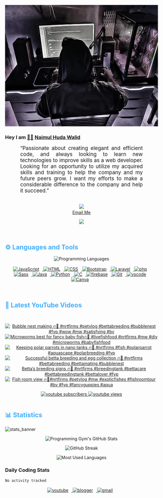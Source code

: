 <!-- ![github_cover_banner](https://www.digitalsolutionservices.com/img/services/web%20development.gif)-->

<div align="center" style="display:block;">
    <img height="400px" width="100%" alt="github cover banner" src="https://raw.githubusercontent.com/NaimulHudaWalid/NaimulHudaWalid/main/272276268_3114779035434264_920860974401480824_n.jpg"/> 
</div>

### Hey I am [👨🏻‍][facebook] [Naimul Huda Walid][youtube]



<p align:"center" style="text-align: justify; margin: 0 50px; font-size: 17px;" >
   “Passionate about creating elegant and efficient code, and always looking to learn new technologies to improve skills as a web developer. Looking for an opportunity to utilize my acquired skills and training to help the company and my future peers grow. I want my efforts to make a considerable difference to the company and help it succeed.”
<br>
<br>
<div align="center">

![](https://visitor-badge.glitch.me/badge?page_id=NaimulHudaWalid)
    <br />
[Email Me](mailto:dev.naimulhuda@gmail.com)
</div>
</p>
<!-- Typing SVG by DenverCoder1 - https://github.com/DenverCoder1/readme-typing-svg -->
<p align="center">
<!--   <a href="https://github.com/DenverCoder1/readme-typing-svg"> -->
    <img src="https://readme-typing-svg.herokuapp.com?color=E22FE4&width=380&height=45&lines=Open-Source+Enthusiast;Learning+In+Public;Empowering+Others;Nice+To+Meet+You+...&center=true"></a>

</p>
<br>
<!-- Languages and Tools -->

<h2 style="color: #44AEFB">⚙️ Languages and Tools</h2>
<div align="center" style="display:block;">
    <img width="100px" alt="Programming Languages" src="https://user-images.githubusercontent.com/78341798/194531121-47b0119a-ce00-439d-b586-125f86acb098.png"/> 
</div>
<br>   
<!-- Icons Resources -->
<!-- https://devicon.dev/ -->
<!-- https://cdn.jsdelivr.net/npm/simple-icons@v3/icons/ -->
<div align="center">
  <a href="https://developer.mozilla.org/en-US/docs/Web/JavaScript" target="_blank" rel="noreferrer">
      <img  alt="JavaScript" height="50px" style="padding-right:10px;" src="https://cdn.jsdelivr.net/gh/devicons/devicon/icons/javascript/javascript-plain.svg"/>
  </a>
  
 
  <a href="https://developer.mozilla.org/en-US/docs/Web/HTML" target="_blank" rel="noreferrer">
      <img  alt="HTML" height="50px" style="padding-right:10px;" src="https://cdn.jsdelivr.net/gh/devicons/devicon/icons/html5/html5-original.svg"/>
  </a>
  <a href="https://developer.mozilla.org/en-US/docs/Web/CSS" target="_blank" rel="noreferrer">
      <img  alt="CSS" height="50px" style="padding-right:10px;" src="https://cdn.jsdelivr.net/gh/devicons/devicon/icons/css3/css3-original.svg"/>
  </a>
  <a href="https://getbootstrap.com/" target="_blank" rel="noreferrer">
      <img  alt="Bootstrap" height="50px" style="padding-right:10px;" src="https://cdn.jsdelivr.net/gh/devicons/devicon/icons/bootstrap/bootstrap-original.svg"/>
  </a> 
  <a href="https://laravel.com/" target="_blank" rel="noreferrer">
      <img  alt="Laravel" height="50px" style="padding-right:10px;" src="https://cdn.jsdelivr.net/gh/devicons/devicon/icons/laravel/laravel-plain.svg"/>
  </a>
  <a href="https://www.php.net/" target="_blank" rel="noreferrer">
      <img  alt="php" height="50px" style="padding-right:10px;" src="https://cdn.jsdelivr.net/gh/devicons/devicon/icons/php/php-original.svg"/>
  </a>
  <a href="https://sass-lang.com/" target="_blank" rel="noreferrer">
      <img  alt="Sass" height="50px" style="padding-right:10px;" src="https://cdn.jsdelivr.net/gh/devicons/devicon/icons/sass/sass-original.svg"/>
  </a>
  <a href="https://www.java.com/en/" target="_blank" rel="noreferrer">
      <img  alt="Java" height="50px" style="padding-right:10px;" src="https://cdn.jsdelivr.net/gh/devicons/devicon/icons/java/java-original.svg"/>
  </a>    
  <a href="https://www.python.org/" target="_blank" rel="noreferrer">
      <img  alt="Python" height="50px" style="padding-right:10px;" src="https://cdn.jsdelivr.net/gh/devicons/devicon/icons/python/python-original.svg"/>
  </a>
  <a href="https://www.cprogramming.com/" target="_blank" rel="noreferrer">
      <img  alt="C" height="50px" style="padding-right:10px;" src="https://cdn.jsdelivr.net/gh/devicons/devicon/icons/c/c-original.svg"/>
  </a>
  
  <a href="https://firebase.google.com/" target="_blank" rel="noreferrer">
      <img  alt="firebase" height="50px" style="padding-right:10px;" src="https://cdn.jsdelivr.net/gh/devicons/devicon/icons/firebase/firebase-plain.svg"/>
  </a>
 
  <a href="https://git-scm.com/" target="_blank" rel="noreferrer">
      <img  alt="Git" height="50px" style="padding-right:10px;" src="https://cdn.jsdelivr.net/gh/devicons/devicon/icons/git/git-original.svg"/>
  </a>
  
  <a href="https://code.visualstudio.com/" target="_blank" rel="noreferrer">
      <img  alt="vscode" height="50px" style="padding-right:10px;"src="https://cdn.jsdelivr.net/gh/devicons/devicon/icons/vscode/vscode-original.svg"/>
  </a>
  <a href="https://www.canva.com/" target="_blank" rel="noreferrer">
      <img  alt="Canva" height="50px" style="padding-right:10px;" src="https://cdn.jsdelivr.net/gh/devicons/devicon/icons/canva/canva-original.svg"/> 
  </a>
</div>
<br>
<br>

<!-- Latest YouTube Videos -->

<h2 style="color: #44AEFB">🎦 Latest YouTube Videos</h2>
<br />

<!-- Resource/Reference: https://github.com/DenverCoder1/github-readme-youtube-cards -->
<div class="youtube videos cards" align="center">

<!-- BEGIN YOUTUBE-CARDS -->
[![Bubble nest making 🔥🖤 #nrtfirms #petvlog #bettabreeding #bubblenest #fyp #wow #mw #satisfying #bv](https://ytcards.demolab.com/?id=sM76qo1d78M&title=Bubble+nest+making+%F0%9F%94%A5%F0%9F%96%A4+%23nrtfirms+%23petvlog+%23bettabreeding+%23bubblenest+%23fyp+%23wow+%23mw+%23satisfying+%23bv&lang=en&timestamp=1703523607&background_color=%230d1117&title_color=%23ffffff&stats_color=%23dedede&max_title_lines=1&width=250&border_radius=5 "Bubble nest making 🔥🖤 #nrtfirms #petvlog #bettabreeding #bubblenest #fyp #wow #mw #satisfying #bv")](https://www.youtube.com/watch?v=sM76qo1d78M)
[![Microworms best for fancy baby fish🔥🖤 #livefishfood #nrtfirms #mw #diy #microworms  #babyfishfood](https://ytcards.demolab.com/?id=cSXRNu7TfbU&title=Microworms+best+for+fancy+baby+fish%F0%9F%94%A5%F0%9F%96%A4+%23livefishfood+%23nrtfirms+%23mw+%23diy+%23microworms++%23babyfishfood&lang=en&timestamp=1703504100&background_color=%230d1117&title_color=%23ffffff&stats_color=%23dedede&max_title_lines=1&width=250&border_radius=5 "Microworms best for fancy baby fish🔥🖤 #livefishfood #nrtfirms #mw #diy #microworms  #babyfishfood")](https://www.youtube.com/watch?v=cSXRNu7TfbU)
[![Keeping polar parrots in nano tanks 🔥🖤 #nrtfirms #fish #polarparrot #aquascape #polarbreeding #fyp](https://ytcards.demolab.com/?id=ktWJgBebUok&title=Keeping+polar+parrots+in+nano+tanks+%F0%9F%94%A5%F0%9F%96%A4+%23nrtfirms+%23fish+%23polarparrot+%23aquascape+%23polarbreeding+%23fyp&lang=en&timestamp=1703476129&background_color=%230d1117&title_color=%23ffffff&stats_color=%23dedede&max_title_lines=1&width=250&border_radius=5 "Keeping polar parrots in nano tanks 🔥🖤 #nrtfirms #fish #polarparrot #aquascape #polarbreeding #fyp")](https://www.youtube.com/watch?v=ktWJgBebUok)
[![Successful betta breeding and egg collection 🔥🖤 #nrtfirms #bettabreeding #bettamating #bubblenest](https://ytcards.demolab.com/?id=L_S9BN3Hr6c&title=Successful+betta+breeding+and+egg+collection+%F0%9F%94%A5%F0%9F%96%A4+%23nrtfirms+%23bettabreeding+%23bettamating+%23bubblenest&lang=en&timestamp=1703422148&background_color=%230d1117&title_color=%23ffffff&stats_color=%23dedede&max_title_lines=1&width=250&border_radius=5 "Successful betta breeding and egg collection 🔥🖤 #nrtfirms #bettabreeding #bettamating #bubblenest")](https://www.youtube.com/watch?v=L_S9BN3Hr6c)
[![Betta’s breeding signs 🔥🖤 #nrtfirms #breedingtank #bettacare #bettabreedingtank #bettalover #fyp](https://ytcards.demolab.com/?id=dV2dPZ5eypM&title=Betta%E2%80%99s+breeding+signs+%F0%9F%94%A5%F0%9F%96%A4+%23nrtfirms+%23breedingtank+%23bettacare+%23bettabreedingtank+%23bettalover+%23fyp&lang=en&timestamp=1703382758&background_color=%230d1117&title_color=%23ffffff&stats_color=%23dedede&max_title_lines=1&width=250&border_radius=5 "Betta’s breeding signs 🔥🖤 #nrtfirms #breedingtank #bettacare #bettabreedingtank #bettalover #fyp")](https://www.youtube.com/watch?v=dV2dPZ5eypM)
[![Fish room view 🔥🖤#nrtfirms #petvlog #mw #exoticfishes #fishroomtour #bv #fyp #fancyguppies #aqua](https://ytcards.demolab.com/?id=F2PouVwyB1o&title=Fish+room+view+%F0%9F%94%A5%F0%9F%96%A4%23nrtfirms+%23petvlog+%23mw+%23exoticfishes+%23fishroomtour+%23bv+%23fyp+%23fancyguppies+%23aqua&lang=en&timestamp=1703353368&background_color=%230d1117&title_color=%23ffffff&stats_color=%23dedede&max_title_lines=1&width=250&border_radius=5 "Fish room view 🔥🖤#nrtfirms #petvlog #mw #exoticfishes #fishroomtour #bv #fyp #fancyguppies #aqua")](https://www.youtube.com/watch?v=F2PouVwyB1o)
<!-- END YOUTUBE-CARDS -->
</div>

<!-- Begin Youtube Buttons -->
<!-- Resource/Reference:  https://github.com/DenverCoder1/custom-icon-badges -->
<div class="youtube buttons" align="center">
    <a href="https://www.youtube.com/channel/UCa3YaFwzSII0kKg3Nads2dQ"  target="_blank">
        <img alt="youtube subscribers" src="https://img.shields.io/youtube/channel/subscribers/UCa3YaFwzSII0kKg3Nads2dQ?logo=youtube&logoColor=red&style=for-the-badge"/>
    </a> 
    <a href="https://www.youtube.com/channel/UCa3YaFwzSII0kKg3Nads2dQ"  target="_blank">
        <img alt="youtube views" src="https://custom-icon-badges.demolab.com/youtube/channel/views/UCa3YaFwzSII0kKg3Nads2dQ?color=%23E05D44&logo=eye&logoColor=white&style=for-the-badge&labelColor=#555555"/>
    </a> 
</div>
<br>
<!-- End Youtube Buttons -->

<!-- Statistics -->

<h2 style="color: #44AEFB">📊 Statistics</h2>

![stats_banner](https://user-images.githubusercontent.com/78341798/194534778-d662496c-ae00-4e8d-ae9b-b90912054e7f.gif)

<!-- Begin Stats Cards -->
<!-- Resources:  -->
<!-- Github & Languages Stats: https://github.com/naimul15-12090/github-readme-stats --> 
<!-- Streak Stats: https://github.com/denvercoder1/github-readme-streak-stats -->
<!-- Change the value after ?username= to your GitHub username. -->
<div class="stats" align="center">

![Programming Gym's GitHub Stats](https://github-readme-stats.vercel.app/api?username=NaimulHudaWalid&hide=stars&count_private=true&show_icons=true&theme=algolia&border_radius=20)

![GitHub Streak](https://streak-stats.demolab.com?user=NaimulHudaWalid&count_private=true&theme=algolia&border_radius=22)

![Most Used Languages](https://github-readme-stats.vercel.app/api/top-langs/?username=NaimulHudaWalid&langs_count=8&layout=compact&show_icons=true&theme=algolia&border_radius=20)
    
<!-- ![Top Langs](https://github-readme-stats.vercel.app/api/top-langs/?username=naimul15-12090&langs_count=8) -->
<!-- [![Top Langs](https://github-readme-stats.vercel.app/api/top-langs/?username=naimul15-12090&layout=compact)](https://github.com/anuraghazra/github-readme-stats)
 -->
    
</div>
<!--  End Stats Cards -->



### Daily Coding Stats
<!--START_SECTION:waka-->

```txt
No activity tracked
```

<!--END_SECTION:waka-->
<!-- Begin Footer -->
<!-- Icons Resources -->
<!-- https://devicon.dev/ -->
<div class="footer" align="center" style="margin:15px;">
    <a href="https://www.youtube.com/channel/UCa3YaFwzSII0kKg3Nads2dQ" target="_blank">
        <img  style="margin:0 10px 10px 0;" src="https://user-images.githubusercontent.com/78341798/194531650-698ef1b1-9cbd-4b4f-96ef-5a2ec4b5d7e6.svg" alt="youtube" width="40px"/>
    </a>
    <a href="https://www.linkedin.com/in/naimulhudawalid/" target="_blank">
        <img style="margin:0 10px 10px 0;" src="https://user-images.githubusercontent.com/78341798/194531458-b5dfeb1b-bad5-4dfa-909a-2e402262db9a.svg" alt="blogger" width="40px"/>
    </a>
    <a href="mailto:dev.naimulhuda@gmail.com" target="_blank">
        <img style="margin:0 10px 10px 0;" src="https://user-images.githubusercontent.com/78341798/194531383-ddb2b774-5bb9-491c-b601-4a4a7d9792fb.svg" alt="gmail" width="40px"/>
    </a>
</div>
<!-- End Footer -->

[youtube]: https://www.youtube.com/channel/UCa3YaFwzSII0kKg3Nads2dQ
[facebook]: https://www.facebook.com/profile.php?id=100007065945838
